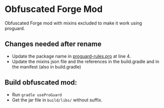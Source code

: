 # Obfuscated Forge Mod
Obfuscated Forge mod with mixins excluded to make it work using proguard.

## Changes needed after rename
 * Update the package name in [proguard-rules.pro](proguard-rules.pro) at line 4.
 * Update the mixins json file and the references in the build.gradle and in the manifest (also in build.gradle)

## Build obfuscated mod:
 * Run `gradle useProGuard`
 * Get the jar file in `build/libs/` without suffix.
